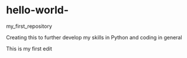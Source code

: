 # hello-world-
my_first_repository 

Creating this to further develop my skills in Python and coding in general

This is my first edit
